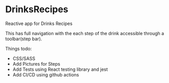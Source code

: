 # DrinksRecipes
Reactive app for Drinks Recipes

This has full navigation with the each step of the drink accessible through a toolbar(step bar).

Things todo:
- CSS/SASS
- Add Pictures for Steps
- Add Tests using React testing library and jest
- Add CI/CD using github actions
